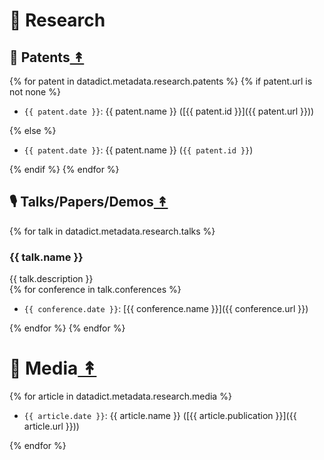 # 🔬 Research <a name="top"></a>
## 📜 Patents<a href="#top"> ↟ </a>
{% for patent in datadict.metadata.research.patents %}
{% if patent.url is not none %}

  * `{{ patent.date }}`: {{ patent.name }} ([{{ patent.id }}]({{ patent.url }}))

{% else %}

  * `{{ patent.date }}`: {{ patent.name }} (`{{ patent.id }}`)

{% endif %}
{% endfor %}

## 🎙️ Talks/Papers/Demos<a href="#top"> ↟ </a>
{% for talk in datadict.metadata.research.talks %}
### {{ talk.name }}
{{ talk.description }}  
{% for conference in talk.conferences %}

  * `{{ conference.date }}`: [{{ conference.name }}]({{ conference.url }})

{% endfor %}
{% endfor %}

# 📰 Media<a href="#top"> ↟ </a>
{% for article in datadict.metadata.research.media %}

  * `{{ article.date }}`: {{ article.name }} ([{{ article.publication }}]({{ article.url }}))

{% endfor %}
